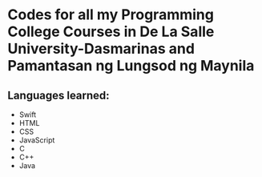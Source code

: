 # Codes for all my Programming College Courses in De La Salle University-Dasmarinas and Pamantasan ng Lungsod ng Maynila

## Languages learned:
- Swift
- HTML
- CSS
- JavaScript
- C
- C++
- Java